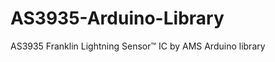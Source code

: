 AS3935-Arduino-Library
======================

AS3935 Franklin Lightning Sensor™ IC by AMS Arduino library